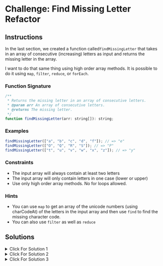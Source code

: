 # Challenge: Find Missing Letter Refactor

## Instructions

In the last section, we created a function called`findMissingLetter` that takes in an array of consecutive (increasing) letters as input and returns the missing letter in the array.

I want to do that same thing using high order array methods. It is possible to do it using `map`, `filter`, `reduce`, or `forEach`.

### Function Signature

```js
/**
 * Returns the missing letter in an array of consecutive letters.
 * @param arr An array of consecutive letters.
 * @returns The missing letter.
 */
function findMissingLetter(arr: string[]): string;
```

### Examples

```js
findMissingLetter(["a", "b", "c", "d", "f"]); // => "e"
findMissingLetter(["O", "Q", "R", "S"]); // => "P"
findMissingLetter(["t", "u", "v", "w", "x", "z"]); // => "y"
```

### Constraints

- The input array will always contain at least two letters
- The input array will only contain letters in one case (lower or upper)
- Use only high order array methods. No for loops allowed.

### Hints

- You can use `map` to get an array of the unicode numbers (using charCodeAt) of the letters in the input array and then use `find` to find the missing character code.
- You can also use `filter` as well as `reduce`

## Solutions

<details markdown="1">
  <summary>Click For Solution 1 </summary>

This solution uses the `map` and `find` methods.

```js
export function findMissingLetter(arr: string[]): string {
  let start = arr[0].charCodeAt(0);
  const missingCharCode = arr
    .map((char) => char.charCodeAt(0))
    .find((current) => {
      if (current - start > 1) {
        return true;
      }
      start = current;
      return false;
    });
  return missingCharCode ? String.fromCharCode(missingCharCode - 1) : '';
}
```

### Explanation

- Declare a variable `start` and assigned it the character code of the first letter of the input array.
- Declare a variable `missingCharCode` and assigned it the result of calling the `map` method on the input array. The callback function passed to the `map` method takes in a letter and returns the character code of that letter.
- Call the `find` method on the result of the `map` method. The callback function passed to the `find` method takes in the current character code and checks if the current character code minus the previous character code is greater than 1. If it is, it returns `true`. If it is not, it returns `false`.
- If the `find` method returns a truthy value, we return the letter that is one less than the current letter.
- If the `find` method returns a falsy value, we return an empty string.

</details>

<details markdown="1">
  <summary>Click For Solution 2 </summary>

This solution uses the `filter` method.

```js
export function findMissingLetter(arr: string[]): string {
  const missingCharCode = arr.filter((char, index) => {
    if (index === 0) return false;
    const prevCharCode = arr[index - 1].charCodeAt(0);
    const currentCharCode = char.charCodeAt(0);
    return currentCharCode - prevCharCode > 1;
  })[0];

  return missingCharCode
    ? String.fromCharCode(missingCharCode.charCodeAt(0) - 1)
    : '';
}
```

### Explanation

- Declare a variable `missingCharCode` and assign it the result of calling the `filter` method on the input array.
- The callback function passed to the `filter` method takes in a letter and its index and checks if the current letter is the first letter in the array. If it is, it returns `false`. If it is not, it checks if the current letter's character code minus the previous letter's character code is greater than 1. If it is, it returns `true`. If it is not, it returns `false`.
- If the `filter` method returns an array with a length greater than 0, we return the letter that is one less than the current letter.
- If the `filter` method returns an array with a length of 0, we return an empty string.

</details>

<details markdown="1">
  <summary>Click For Solution 3</summary>

This solution uses the `reduce` method.

```js
export function findMissingLetter(arr: string[]): string {
  let start = arr[0].charCodeAt(0);
  const missingCharCode = arr.reduce((missing, char) => {
    const current = char.charCodeAt(0);
    if (current - start > 1 && missing === null) {
      missing = start + 1;
    }
    start = current;
    return missing;
  }, null);
  return missingCharCode ? String.fromCharCode(missingCharCode) : '';
}
```

### Explanation

- Declare a variable `start` and assigned it the character code of the first letter of the input array.
- Declare a variable `missingCharCode` and assigned it the result of calling the `reduce` method on the input array. The callback function passed to the `reduce` method takes in an accumulator and a letter. The accumulator is the missing character code. The callback function checks if the current character code minus the previous character code is greater than 1 and if the accumulator is `null`. If it is, it assigns the missing character code to the accumulator. It then assigns the current character code to the `start` variable. It then returns the accumulator.
- If the `reduce` method returns a truthy value, we return the letter that is one less than the current letter.
- If the `reduce` method returns a falsy value, we return an empty string.

</details>
